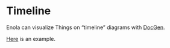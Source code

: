 <!--
    SPDX-License-Identifier: Apache-2.0

    Copyright 2024 The Enola <https://enola.dev> Authors

    Licensed under the Apache License, Version 2.0 (the "License");
    you may not use this file except in compliance with the License.
    You may obtain a copy of the License at

        https://www.apache.org/licenses/LICENSE-2.0

    Unless required by applicable law or agreed to in writing, software
    distributed under the License is distributed on an "AS IS" BASIS,
    WITHOUT WARRANTIES OR CONDITIONS OF ANY KIND, either express or implied.
    See the License for the specific language governing permissions and
    limitations under the License.
-->

# Timeline

Enola can visualize Things on “timeline” diagrams with <!-- TODO [Rosetta](../../use/rosetta/index.md#graphviz) and --> [DocGen](../../use/docgen/index.md).

<!-- Write a short but illustrative example TTL, with both start & end, only timestamp, and neither; and link, after integrating https://github.com/javdome/timeline-arrows -->

[Here](../../concepts/timeline.md) is an example.

